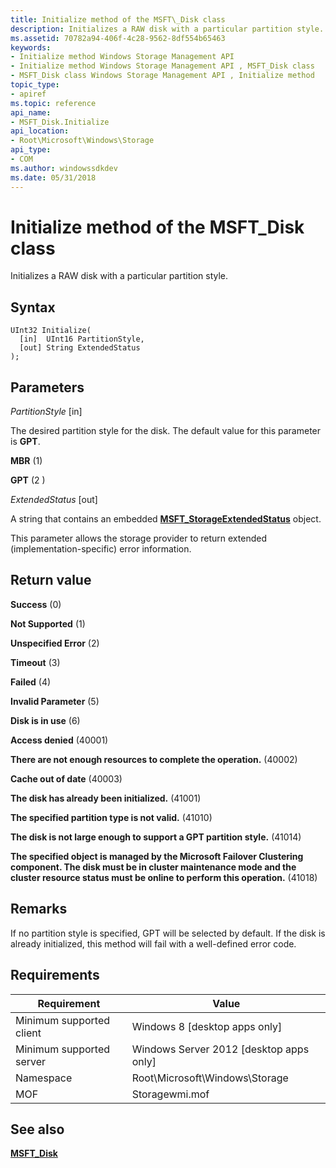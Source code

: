 ```yaml
---
title: Initialize method of the MSFT\_Disk class
description: Initializes a RAW disk with a particular partition style.
ms.assetid: 70782a94-406f-4c28-9562-8df554b65463
keywords:
- Initialize method Windows Storage Management API
- Initialize method Windows Storage Management API , MSFT_Disk class
- MSFT_Disk class Windows Storage Management API , Initialize method
topic_type:
- apiref
ms.topic: reference
api_name:
- MSFT_Disk.Initialize
api_location:
- Root\Microsoft\Windows\Storage
api_type:
- COM
ms.author: windowssdkdev
ms.date: 05/31/2018
---
```


# Initialize method of the MSFT\_Disk class

Initializes a RAW disk with a particular partition style.

## Syntax


```mof
UInt32 Initialize(
  [in]  UInt16 PartitionStyle,
  [out] String ExtendedStatus
);
```



## Parameters

 

*PartitionStyle* \[in\]
 

The desired partition style for the disk. The default value for this parameter is **GPT**.

 

**MBR** (1)
 

**GPT** (2 )
   

*ExtendedStatus* \[out\]
 

A string that contains an embedded [**MSFT\_StorageExtendedStatus**](msft-storageextendedstatus.md) object.

This parameter allows the storage provider to return extended (implementation-specific) error information.

 

## Return value

 

**Success** (0)
 

**Not Supported** (1)
 

**Unspecified Error** (2)
 

**Timeout** (3)
 

**Failed** (4)
 

**Invalid Parameter** (5)
 

**Disk is in use** (6)
 

**Access denied** (40001)
 

**There are not enough resources to complete the operation.** (40002)
 

**Cache out of date** (40003)
 

**The disk has already been initialized.** (41001)
 

**The specified partition type is not valid.** (41010)
 

**The disk is not large enough to support a GPT partition style.** (41014)
 

**The specified object is managed by the Microsoft Failover Clustering component. The disk must be in cluster maintenance mode and the cluster resource status must be online to perform this operation.** (41018)
 

## Remarks

If no partition style is specified, GPT will be selected by default. If the disk is already initialized, this method will fail with a well-defined error code.

## Requirements



| Requirement | Value |
|-------------------------------------|-------------------------------------------------------------------------------------------|
| Minimum supported client | Windows 8 \[desktop apps only\]                                                |
| Minimum supported server | Windows Server 2012 \[desktop apps only\]                                      |
| Namespace                | Root\\Microsoft\\Windows\\Storage                                              |
| MOF                      |  Storagewmi.mof  |



## See also

 

[**MSFT\_Disk**](msft-disk.md)
 

 

 





